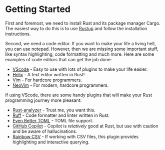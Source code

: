 # Getting Started
First and foremost, we need to install Rust and its package manager Cargo. The easiest way to do this is to use [Rustup](https://rustup.rs/) and follow the installation instructions.

Second, we need a code editor. If you want to make your life a living hell, you can use notepad. However, then we are missing some important stuff, like syntax highlighting, code formatting and much more. Here are some examples of code editors that can get the job done:
- [VScode](https://code.visualstudio.com/) - Easy to use with lots of plugins to make your life easier.
- [Helix](https://helix-editor.com/) - A text editor written in Rust!
- [Vim](https://www.vim.org/) - For hardcore programmers.
- [NeoVim](https://neovim.io/) - For modern, hardcore programmers.

If using VScode, there are some handy plugins that will make your Rust programming journey more pleasant:
- [Rust-analyzer](https://github.com/rust-lang/rust-analyzer) - Trust me, you want this.
- [Ruff](https://github.com/astral-sh/ruff) - Code formatter and linter written in Rust.
- [Even Better TOML](https://marketplace.visualstudio.com/items?itemName=tamasfe.even-better-toml) - TOML file support.
- [GitHub Copilot](https://github.com/features/copilot) - Copilot is *relatively* good at Rust, but use with caution and be aware of hallucinations.
- [Rainbow CSV](https://marketplace.visualstudio.com/items?itemName=mechatroner.rainbow-csv) - If working with CSV files, this plugin provides highlighting and interactive querying.
